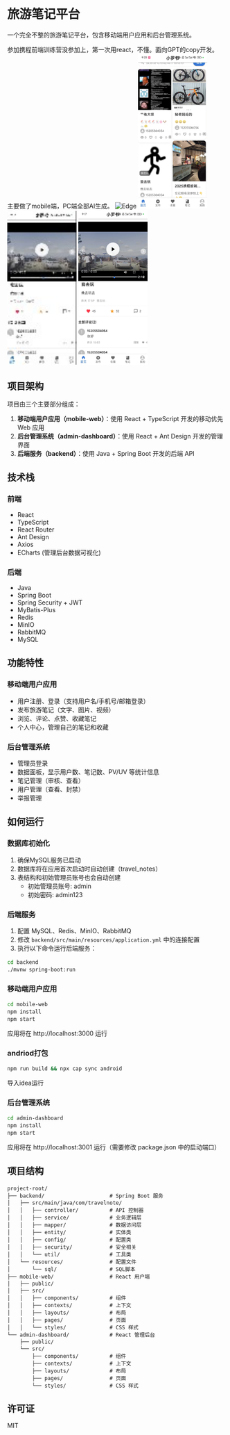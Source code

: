 # 旅游笔记平台

一个完全不整的旅游笔记平台，包含移动端用户应用和后台管理系统。

参加携程前端训练营没参加上，第一次用react，不懂。面向GPT的copy开发。
主要做了mobile端，PC端全部AI生成。
<img src="./public/pc.png" alt="Edge"  />
<img src="./public/mobile1.pic.jpg" width="160px"  />
<img src="./public/mobile2.jpg" width="160px"  />
<img src="./public/mobile3.pic.jpg"  width="160px" />


## 项目架构

项目由三个主要部分组成：

1. **移动端用户应用（mobile-web）**：使用 React + TypeScript 开发的移动优先 Web 应用
2. **后台管理系统（admin-dashboard）**：使用 React + Ant Design 开发的管理界面
3. **后端服务（backend）**：使用 Java + Spring Boot 开发的后端 API

## 技术栈

### 前端

- React 
- TypeScript
- React Router
- Ant Design
- Axios
- ECharts (管理后台数据可视化)

### 后端

- Java
- Spring Boot
- Spring Security + JWT
- MyBatis-Plus
- Redis
- MinIO
- RabbitMQ
- MySQL

## 功能特性

### 移动端用户应用

- 用户注册、登录（支持用户名/手机号/邮箱登录）
- 发布旅游笔记（文字、图片、视频）
- 浏览、评论、点赞、收藏笔记
- 个人中心，管理自己的笔记和收藏

### 后台管理系统

- 管理员登录
- 数据面板，显示用户数、笔记数、PV/UV 等统计信息
- 笔记管理（审核、查看）
- 用户管理（查看、封禁）
- 举报管理

## 如何运行

### 数据库初始化

1. 确保MySQL服务已启动
2. 数据库将在应用首次启动时自动创建（travel_notes）
3. 表结构和初始管理员账号也会自动创建
   - 初始管理员账号: admin
   - 初始密码: admin123

### 后端服务

1. 配置 MySQL、Redis、MinIO、RabbitMQ
2. 修改 `backend/src/main/resources/application.yml` 中的连接配置
3. 执行以下命令运行后端服务：

```bash
cd backend
./mvnw spring-boot:run
```

### 移动端用户应用

```bash
cd mobile-web
npm install
npm start
```

应用将在 http://localhost:3000 运行

### andriod打包
```bash
npm run build && npx cap sync android
```
导入idea运行
### 后台管理系统

```bash
cd admin-dashboard
npm install
npm start
```

应用将在 http://localhost:3001 运行（需要修改 package.json 中的启动端口）

## 项目结构

```
project-root/
├── backend/                     # Spring Boot 服务
│   ├── src/main/java/com/travelnote/
│   │   ├── controller/          # API 控制器
│   │   ├── service/             # 业务逻辑层
│   │   ├── mapper/              # 数据访问层
│   │   ├── entity/              # 实体类
│   │   ├── config/              # 配置类
│   │   ├── security/            # 安全相关
│   │   └── util/                # 工具类
│   └── resources/               # 配置文件
│       └── sql/                 # SQL脚本
├── mobile-web/                  # React 用户端
│   ├── public/
│   ├── src/
│   │   ├── components/          # 组件
│   │   ├── contexts/            # 上下文
│   │   ├── layouts/             # 布局
│   │   ├── pages/               # 页面
│   │   └── styles/              # CSS 样式
└── admin-dashboard/             # React 管理后台
    ├── public/
    └── src/
        ├── components/          # 组件
        ├── contexts/            # 上下文
        ├── layouts/             # 布局
        ├── pages/               # 页面
        └── styles/              # CSS 样式
```

## 许可证

MIT 